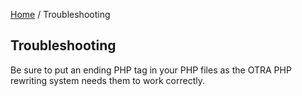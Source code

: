 [Home](../README.md) / Troubleshooting

## Troubleshooting

Be sure to put an ending PHP tag in your PHP files as the OTRA PHP rewriting system needs them to work correctly.
